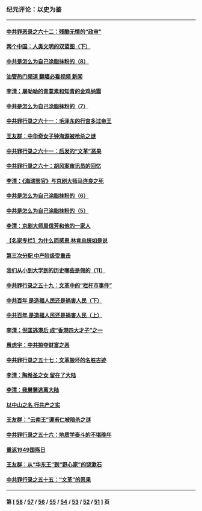 ### 纪元评论：以史为鉴
---
#### [中共罪恶录之六十二：残酷无情的“政审”](../../pages/nsc1028/n13435894.md?12150330) 
#### [两个中国：人类文明的双蓝图（下）](../../pages/nsc1028/n13423132.md?12150330) 
#### [中共是怎么为自己涂脂抹粉的（8）](../../pages/nsc1028/n13432247.md?12150330) 
#### [油管热门频道 翻墙必看视频 新闻](ok?12150330)
#### [李清：屠呦呦的青蒿素和知青的金鸡纳霜](../../pages/nsc1028/n13426884.md?12150330) 
#### [中共是怎么为自己涂脂抹粉的（7）](../../pages/nsc1028/n13431085.md?12150330) 
#### [中共罪行录之六十一：毛泽东的行宫多过帝王](../../pages/nsc1028/n13430849.md?12150330) 
#### [王友群：中华奇女子钟海源被枪杀之谜](../../pages/nsc1028/n13430555.md?12150330) 
#### [中共罪行录之六十一：后发的“文革”恶果](../../pages/nsc1028/n13426672.md?12150330) 
#### [中共罪行录之六十：胡风案审讯员的回忆](../../pages/nsc1028/n13423954.md?12150330) 
#### [李清：《海瑞罢官》与京剧大师马连良之死](../../pages/nsc1028/n13412316.md?12150330) 
#### [中共是怎么为自己涂脂抹粉的（6）](../../pages/nsc1028/n13412021.md?12150330) 
#### [中共是怎么为自己涂脂抹粉的（5）](../../pages/nsc1028/n13405477.md?12150330) 
#### [李清：京剧大师周信芳和他的一家人](../../pages/nsc1028/n13391411.md?12150330) 
#### [【名家专栏】为什么而感恩 林肯总统如是说](../../pages/nsc1028/n13402501.md?12150330) 
#### [第三次分配 中产阶级受重击](../../pages/nsc1028/n13401007.md?12150330) 
#### [我们从小到大学到的历史哪些是假的（11）](../../pages/nsc1028/n13395097.md?12150330) 
#### [中共罪行录之五十九：文革中的“栏杆市事件”](../../pages/nsc1028/n13390605.md?12150330) 
#### [中共百年 是造福人民还是祸害人民（下）](../../pages/nsc1028/n13389389.md?12150330) 
#### [中共百年 是造福人民还是祸害人民（上）](../../pages/nsc1028/n13388697.md?12150330) 
#### [李清：倪匡逃港后 成“香港四大才子”之一](../../pages/nsc1028/n13377522.md?12150330) 
#### [惠虎宇：中共掠夺财富之恶](../../pages/nsc1028/n13374142.md?12150330) 
#### [中共罪行录之五十七：文革毁坏的名胜古迹](../../pages/nsc1028/n13373282.md?12150330) 
#### [李清：陶希圣之女 留在了大陆](../../pages/nsc1028/n13367727.md?12150330) 
#### [李清：我舅舅逃离大陆](../../pages/nsc1028/n13343329.md?12150330) 
#### [以中山之名 行共产之实](../../pages/nsc1028/n13346437.md?12150330) 
#### [王友群：“云南王”谭甫仁被暗杀之谜](../../pages/nsc1028/n13357123.md?12150330) 
#### [中共罪行录之五十六：地质学泰斗的不堪晚年](../../pages/nsc1028/n13355675.md?12150330) 
#### [重返1949国殇日](../../pages/nsc1028/n13346372.md?12150330) 
#### [王友群：从“华东王”到“野心家”的饶漱石](../../pages/nsc1028/n13346037.md?12150330) 
#### [中共罪行录之五十五：“文革”的恶果](../../pages/nsc1028/n13324062.md?12150330) 

---
#### 第 [ [58](./58.md?12150330) / [57](./57.md?12150330) / [56](./56.md?12150330) / [55](./55.md?12150330) / [54](./54.md?12150330) / [53](./53.md?12150330) / [52](./52.md?12150330) / [51](./51.md?12150330) ] 页
